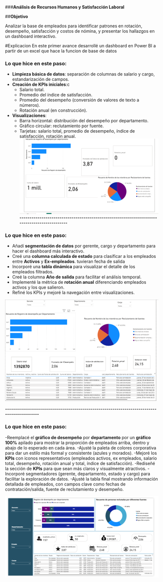 ###**Análisis de Recursos Humanos y Satisfacción Laboral**

##**Objetivo**

Analizar la base de empleados para identificar patrones en rotación, desempeño, satisfacción y costos de nómina, y presentar los hallazgos en un dashboard interactivo.

#Explicacion
En este primer avance desarrollé un dashboard en Power BI a partir de un excel que hace la funcion de base de datos 

### Lo que hice en este paso:
- **Limpieza básica de datos**: separación de columnas de salario y cargo, estandarización de campos.  
- **Creación de KPIs iniciales**:c
  - Salario total.
  - Promedio del índice de satisfacción.
  - Promedio del desempeño (conversión de valores de texto a números).
  - Rotación anual (en construcción).  
- **Visualizaciones**:
  - Barra horizontal: distribución del desempeño por departamento.
  - Gráfico circular: reclutamiento por fuente.
  - Tarjetas: salario total, promedio de desempeño, índice de satisfacción, rotación anual.
![alt text](image.png)
**---------------------------------------------------------------------------------------------**
### Lo que hice en este paso:

- Añadí **segmentación de datos** por gerente, cargo y departamento para hacer el dashboard más interactivo.  
- Creé una **columna calculada de estado** para clasificar a los empleados entre **Activos** y **Ex-empleados**.  tuvieran fecha de salida
- Incorporé una **tabla dinámica** para visualizar el detalle de los empleados filtrados.  
- Creé la columna **Año de salida** para facilitar el análisis temporal.  
- Implementé la métrica de **rotación anual** diferenciando empleados activos y los que salieron.  
- Refiné los KPIs y mejoré la navegación entre visualizaciones.  

![alt text](image-1.png)

**---------------------------------------------------------------------------------------------**
### Lo que hice en este paso:

-Reemplacé el **gráfico de desempeño** por **departamento** por un **gráfico 100%** apilado para mostrar la proporción de empleados arriba, dentro y abajo de lo esperado en cada área.
-Ajusté la paleta de colores corporativa para dar un estilo más formal y consistente (azules y morados).
-Mejoré los **KPIs** con iconos representativos (empleados activos, ex empleados, salario total, desempeño, rotación anual y total, índice de satisfacción).
-Rediseñé la sección de **KPIs** para que sean más claros y visualmente atractivos.
-Incorporé segmentadores (gerente, departamento, estado y cargo) para facilitar la exploración de datos.
-Ajusté la tabla final mostrando información detallada de empleados, con campos clave como fechas de contratación/salida, fuente de reclutamiento y desempeño.

![alt text](image-2.png)